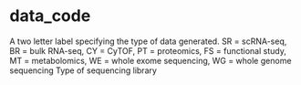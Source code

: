 # data_code
A two letter label specifying the type of data generated. SR = scRNA-seq, BR = bulk RNA-seq, CY = CyTOF, PT = proteomics, FS = functional study, MT = metabolomics, WE = whole exome sequencing, WG = whole genome sequencing Type of sequencing library
